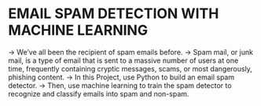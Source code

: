 # EMAIL SPAM DETECTION WITH MACHINE LEARNING

-> We’ve all been the recipient of spam emails before. 
-> Spam mail, or junk mail, is a type of email that is sent to a massive number of users at one time, frequently containing 
cryptic messages, scams, or most dangerously, phishing content.
-> In this Project, use Python to build an email spam detector. 
-> Then, use machine learning to train the spam detector to recognize and classify emails into spam and non-spam.

